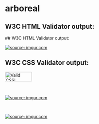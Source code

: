 # arboreal

<h2>W3C HTML Validator output:</h2>
## W3C HTML Validator output:

<a href="https://imgur.com/buZ8HV2"><img src="https://i.imgur.com/buZ8HV2.png" title="source: imgur.com" /></a>

<h2>W3C CSS Validator output:</h2>

<p>
    <a href="http://jigsaw.w3.org/css-validator/check/referer">
        <img style="border:0;width:88px;height:31px"
            src="http://jigsaw.w3.org/css-validator/images/vcss"
            alt="Valid CSS!" />
    </a>
</p>

<br>

<a href="https://imgur.com/11kKVak"><img src="https://i.imgur.com/11kKVak.png" title="source: imgur.com" /></a>

<br>

<a href="https://imgur.com/cvJbOtW"><img src="https://i.imgur.com/cvJbOtW.png" title="source: imgur.com" /></a>
